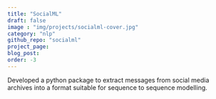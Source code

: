 ```yaml
---
title: "SocialML"
draft: false
image : "img/projects/socialml-cover.jpg"
category: "nlp"
github_repo: "socialml"
project_page: 
blog_post: 
order: -3
---
```


Developed a python package to extract messages from social media archives into a format suitable for sequence to sequence modelling.
